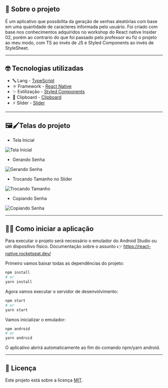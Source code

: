 ## 🚀 Sobre o projeto

É um aplicativo que possibilita da geração de senhas aleatórias com base em uma quantidade de caracteres informada pelo usuário. Foi criado com base nos conhecimentos adquiridos no workshop do React native Insider 02, porém ao contrario do que foi passado pelo professor eu fiz o projeto ao meu modo, com TS ao invés de JS e Styled Components ao invés de StyleSheet.

---

## 🤓 Tecnologias utilizadas

* 🔤 Lang - [TypeScript](https://www.typescriptlang.org/)
* ⚛️ Framework - [React Native](https://reactnative.dev/)
* ✨ Estilização - [Styled Components](https://styled-components.com/)
* 📑 Clipboard - [Clipboard](https://github.com/react-native-clipboard/clipboard)
* ⚡ Slider - [Slider](https://github.com/callstack/react-native-slider/tree/main/src)

---

## 🖼🖌Telas do projeto

* Tela Inicial

![Tela Inicial](https://user-images.githubusercontent.com/61207420/151702740-96af9702-45dc-4ece-b358-6a720f2c6783.png)

* Gerando Senha

![Gerando Senha](https://user-images.githubusercontent.com/61207420/151702768-0d5983c1-bb31-4a36-a59f-9d33bf443218.png)

* Trocando Tamanho no Slider

![Trocando Tamanho](https://user-images.githubusercontent.com/61207420/151702875-9ced876f-2507-490b-9114-516e7cfa873b.png)

* Copiando Senha

![Copiando Senha](https://user-images.githubusercontent.com/61207420/151702891-573702e1-5945-4df8-9937-3e8c9251dfe5.png)

---

## 🧑‍💻 Como iniciar a aplicação

Para executar o projeto será necessário o emulador do Android Studio ou um dispositivo físico. Documentação sobre o assunto 👉 https://react-native.rocketseat.dev/

Primeiro vamos baixar todas as dependências do projeto:

```bash
npm install
# or
yarn install
```

Agora vamos executar o servidor de desenvolvimento:

```bash
npm start
# or
yarn start
```

Vamos inicializar o emulador:

```bash
npm android
# or
yarn android 
```

O aplicativo abrirá automaticamente ao fim do comando npm/yarn android.

---

## 📃 Licença

Este projeto está sobre a licença [MIT](LICENSE).